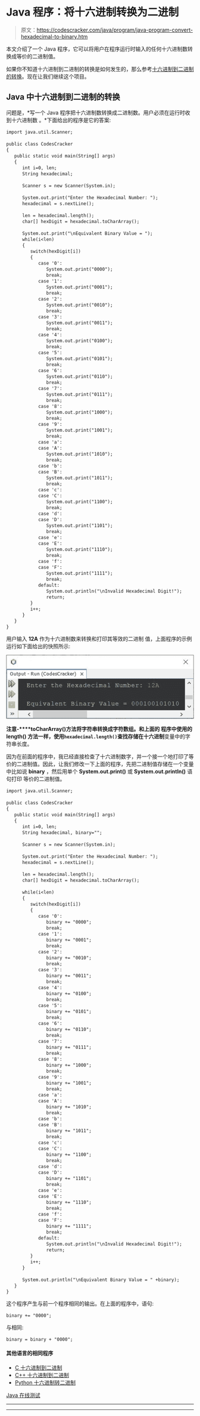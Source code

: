 # Java 程序：将十六进制转换为二进制

> 原文：<https://codescracker.com/java/program/java-program-convert-hexadecimal-to-binary.htm>

本文介绍了一个 Java 程序，它可以将用户在程序运行时输入的任何十六进制数转换成等价的二进制值。

如果你不知道十六进制到二进制的转换是如何发生的，那么参考[十六进制到二进制的转换](/computer-fundamental/hexadecimal-to-binary.htm)。现在让我们继续这个项目。

## Java 中十六进制到二进制的转换

问题是，*写一个 Java 程序把十六进制数转换成二进制数。用户必须在运行时收到十六进制数 。*下面给出的程序是它的答案:

```
import java.util.Scanner;

public class CodesCracker
{
   public static void main(String[] args)
   { 
      int i=0, len;
      String hexadecimal;

      Scanner s = new Scanner(System.in);

      System.out.print("Enter the Hexadecimal Number: ");
      hexadecimal = s.nextLine();

      len = hexadecimal.length();
      char[] hexDigit = hexadecimal.toCharArray();

      System.out.print("\nEquivalent Binary Value = ");
      while(i<len)
      {
         switch(hexDigit[i])
         {
            case '0':
               System.out.print("0000");
               break;
            case '1':
               System.out.print("0001");
               break;
            case '2':
               System.out.print("0010");
               break;
            case '3':
               System.out.print("0011");
               break;
            case '4':
               System.out.print("0100");
               break;
            case '5':
               System.out.print("0101");
               break;
            case '6':
               System.out.print("0110");
               break;
            case '7':
               System.out.print("0111");
               break;
            case '8':
               System.out.print("1000");
               break;
            case '9':
               System.out.print("1001");
               break;
            case 'a':
            case 'A':
               System.out.print("1010");
               break;
            case 'b':
            case 'B':
               System.out.print("1011");
               break;
            case 'c':
            case 'C':
               System.out.print("1100");
               break;
            case 'd':
            case 'D':
               System.out.print("1101");
               break;
            case 'e':
            case 'E':
               System.out.print("1110");
               break;
            case 'f':
            case 'F':
               System.out.print("1111");
               break;
            default:
               System.out.println("\nInvalid Hexadecimal Digit!");
               return;
         }
         i++;
      }
   }
}
```

用户输入 **12A** 作为十六进制数来转换和打印其等效的二进制 值，上面程序的示例运行如下面给出的快照所示:

![java convert hexadecimal to binary](img/529b25c489b07ce004226e752ba05b30.png)

**注意-****toCharArray()**方法将字符串转换成字符数组。和上面的 程序中使用的 **length()** 方法一样，使用`hexadecimal.length()`查找存储在**十六进制**变量中的字符串长度。

因为在前面的程序中，我已经直接检查了十六进制数字，并一个接一个地打印了等价的二进制值。因此，让我们修改一下上面的程序，先把二进制值存储在一个变量中比如说 **binary** ，然后用单个 **System.out.print()** 或 **System.out.println()** 语句打印 等价的二进制值。

```
import java.util.Scanner;

public class CodesCracker
{
   public static void main(String[] args)
   {
      int i=0, len;
      String hexadecimal, binary="";

      Scanner s = new Scanner(System.in);

      System.out.print("Enter the Hexadecimal Number: ");
      hexadecimal = s.nextLine();

      len = hexadecimal.length();
      char[] hexDigit = hexadecimal.toCharArray();

      while(i<len)
      {
         switch(hexDigit[i])
         {
            case '0':
               binary += "0000";
               break;
            case '1':
               binary += "0001";
               break;
            case '2':
               binary += "0010";
               break;
            case '3':
               binary += "0011";
               break;
            case '4':
               binary += "0100";
               break;
            case '5':
               binary += "0101";
               break;
            case '6':
               binary += "0110";
               break;
            case '7':
               binary += "0111";
               break;
            case '8':
               binary += "1000";
               break;
            case '9':
               binary += "1001";
               break;
            case 'a':
            case 'A':
               binary += "1010";
               break;
            case 'b':
            case 'B':
               binary += "1011";
               break;
            case 'c':
            case 'C':
               binary += "1100";
               break;
            case 'd':
            case 'D':
               binary += "1101";
               break;
            case 'e':
            case 'E':
               binary += "1110";
               break;
            case 'f':
            case 'F':
               binary += "1111";
               break;
            default:
               System.out.println("\nInvalid Hexadecimal Digit!");
               return;
         }
         i++;
      }

      System.out.println("\nEquivalent Binary Value = " +binary);
   }
}
```

这个程序产生与前一个程序相同的输出。在上面的程序中，语句:

```
binary += "0000";
```

与相同:

```
binary = binary + "0000";
```

#### 其他语言的相同程序

*   [C 十六进制到二进制](/c/program/c-program-convert-hexadecimal-to-binary.htm)
*   [C++ 十六进制到二进制](/cpp/program/cpp-program-convert-hexadecimal-to-binary.htm)
*   [Python 十六进制转二进制](/python/program/python-program-convert-hexadecimal-to-binary.htm)

[Java 在线测试](/exam/showtest.php?subid=1)

* * *

* * *